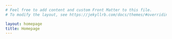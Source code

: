 ```yaml
---
# Feel free to add content and custom Front Matter to this file.
# To modify the layout, see https://jekyllrb.com/docs/themes/#overriding-theme-defaults

layout: homepage
title: Homepage
---
```

